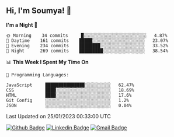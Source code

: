 ## Hi, I'm Soumya! 👋

<!--START_SECTION:waka-->
**I'm a Night 🦉** 

```text
🌞 Morning    34 commits     █░░░░░░░░░░░░░░░░░░░░░░░░   4.87% 
🌆 Daytime    161 commits    █████░░░░░░░░░░░░░░░░░░░░   23.07% 
🌃 Evening    234 commits    ████████░░░░░░░░░░░░░░░░░   33.52% 
🌙 Night      269 commits    █████████░░░░░░░░░░░░░░░░   38.54%

```


📊 **This Week I Spent My Time On** 

```text
💬 Programming Languages: 

JavaScript     ███████████████░░░░░░░░░░   62.47% 
CSS            ████░░░░░░░░░░░░░░░░░░░░░   18.69% 
HTML           ████░░░░░░░░░░░░░░░░░░░░░   17.6% 
Git Config     ░░░░░░░░░░░░░░░░░░░░░░░░░   1.2% 
JSON           ░░░░░░░░░░░░░░░░░░░░░░░░░   0.04%
```


 Last Updated on 25/01/2023 00:33:00 UTC
<!--END_SECTION:waka-->

[![Github Badge](https://img.shields.io/badge/-rubyruins-grey?style=for-the-badge&logo=github&logoColor=white&link=https://github.com/rubyruins/)](https://www.github.com/rubyruins/) 
[![Linkedin Badge](https://img.shields.io/badge/-Soumya%20Parekh-0072b1?style=for-the-badge&logo=Linkedin&logoColor=white&link=https://www.linkedin.com/in/Soumya-Parekh/)](https://www.linkedin.com/in/Soumya-Parekh/) 
[![Gmail Badge](https://img.shields.io/badge/-soumyaparekh.me@gmail.com-c14438?style=for-the-badge&logo=Gmail&logoColor=white&link=mailto:soumyaparekh.me@gmail.com)](mailto:soumyaparekh.me@gmail.com) 
